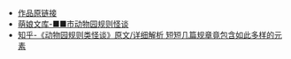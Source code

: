 - [作品原链接](https://adnmb3.com/t/44880434)
- [萌娘文库-■■市动物园规则怪谈](https://library.moegirl.org.cn/%E2%96%A0%E2%96%A0%E5%B8%82%E5%8A%A8%E7%89%A9%E5%9B%AD%E8%A7%84%E5%88%99%E6%80%AA%E8%B0%88)
- [知乎-《动物园规则类怪谈》原文/详细解析 短短几篇规章竟包含如此多样的元素](https://zhuanlan.zhihu.com/p/451357819)
